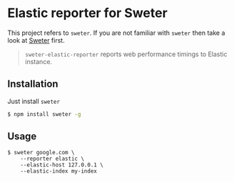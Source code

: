 # Elastic reporter for Sweter

This project refers to ``sweter``. If you are not familiar with ``sweter`` then take a look at [Sweter](https://github.com/msn0/sweter) first.

> `sweter-elastic-reporter` reports web performance timings to Elastic instance.

## Installation

Just install `sweter`

```sh
$ npm install sweter -g
```

## Usage

```
$ sweter google.com \ 
    --reporter elastic \ 
    --elastic-host 127.0.0.1 \ 
    --elastic-index my-index
```
